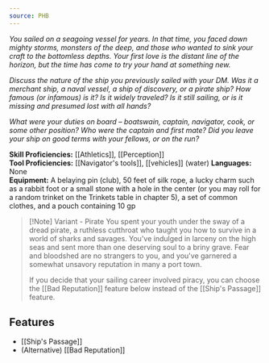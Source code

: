 ```yaml
---
source: PHB
---
```

_You sailed on a seagoing vessel for years. In that time, you faced down mighty storms, monsters of the deep, and those who wanted to sink your craft to the bottomless depths. Your first love is the distant line of the horizon, but the time has come to try your hand at something new._

_Discuss the nature of the ship you previously sailed with your DM. Was it a merchant ship, a naval vessel, a ship of discovery, or a pirate ship? How famous (or infamous) is it? Is it widely traveled? Is it still sailing, or is it missing and presumed lost with all hands?_

_What were your duties on board – boatswain, captain, navigator, cook, or some other position? Who were the captain and first mate? Did you leave your ship on good terms with your fellows, or on the run?_

**Skill Proficiencies:** [[Athletics]], [[Perception]]  
**Tool Proficiencies:** [[Navigator's tools]], [[vehicles]] (water)
**Languages:** None  
**Equipment:** A belaying pin (club), 50 feet of silk rope, a lucky charm such as a rabbit foot or a small stone with a hole in the center (or you may roll for a random trinket on the Trinkets table in chapter 5), a set of common clothes, and a pouch containing 10 gp

>[!Note] Variant - Pirate
>You spent your youth under the sway of a dread pirate, a ruthless cutthroat who taught you how to survive in a world of sharks and savages. You've indulged in larceny on the high seas and sent more than one deserving soul to a briny grave. Fear and bloodshed are no strangers to you, and you've garnered a somewhat unsavory reputation in many a port town.
>
> If you decide that your sailing career involved piracy, you can choose the [[Bad Reputation]] feature below instead of the [[Ship's Passage]] feature.

## Features
- [[Ship's Passage]]
- (Alternative) [[Bad Reputation]]